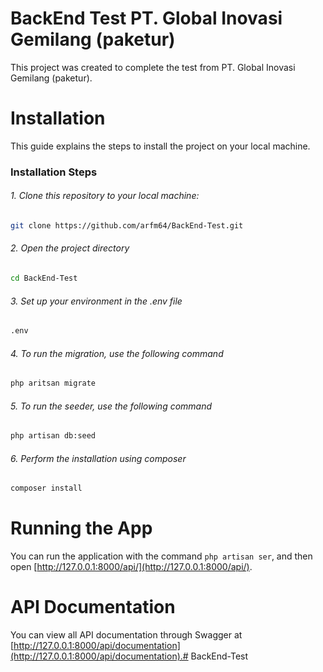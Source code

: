 # BackEnd Test PT. Global Inovasi Gemilang (paketur)

This project was created to complete the test from PT. Global Inovasi Gemilang (paketur).

# Installation

This guide explains the steps to install the project on your local machine.

### Installation Steps

###### 1. Clone this repository to your local machine:
   ```bash
   git clone https://github.com/arfm64/BackEnd-Test.git
   ```

###### 2. Open the project directory
```bash
cd BackEnd-Test
```

###### 3. Set up your environment in the .env file
```bash
.env
```

###### 4. To run the migration, use the following command
```bash
php aritsan migrate
```

###### 5. To run the seeder, use the following command
```bash
php artisan db:seed
```

###### 6. Perform the installation using composer
```bash
composer install
```

# Running the App
You can run the application with the command `php artisan ser`, and then open [http://127.0.0.1:8000/api/](http://127.0.0.1:8000/api/).

# API Documentation
You can view all API documentation through Swagger at [http://127.0.0.1:8000/api/documentation](http://127.0.0.1:8000/api/documentation).#   B a c k E n d - T e s t  
 